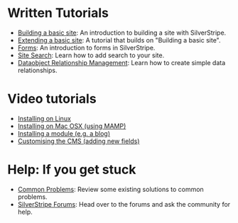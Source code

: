 # Written Tutorials

 * [Building a basic site](building-a-basic-site): An introduction to building a site with
SilverStripe.
 * [Extending a basic site](extending-a-basic-site): A tutorial that builds on "Building a basic
site".
 * [Forms](forms): An introduction to forms in SilverStripe.
 * [Site Search](site-search): Learn how to add search to your site.
 * [Dataobject Relationship Management](dataobject-relationship-management): Learn how to create
simple data relationships.

#  Video tutorials

*  [Installing on Linux](http://silverstripe.org/assets/screencasts/Tutorial-InstallingLinux-DM08.swf)
*  [Installing on Mac OSX (using MAMP)](http://silverstripe.org/assets/screencasts/Tutorial-InstallingMAMP-SW08.swf)
*  [Installing a module (e.g. a blog)](http://silverstripe.org/assets/screencasts/Tutorial-InstallingBlogModule-DM08.swf)
*  [Customising the CMS (adding new fields)](http://silverstripe.org/assets/screencasts/Tutorial-ChangingFields-DM08.swf)

# Help: If you get stuck

 * [Common Problems](/installation/common-problems): Review some existing solutions to common problems.
 * [SilverStripe Forums](http://www.silverstripe.org/community/forums/): Head over to the forums and ask the community
for help.
